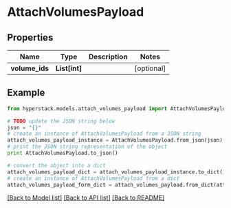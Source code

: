 # AttachVolumesPayload


## Properties

Name | Type | Description | Notes
------------ | ------------- | ------------- | -------------
**volume_ids** | **List[int]** |  | [optional] 

## Example

```python
from hyperstack.models.attach_volumes_payload import AttachVolumesPayload

# TODO update the JSON string below
json = "{}"
# create an instance of AttachVolumesPayload from a JSON string
attach_volumes_payload_instance = AttachVolumesPayload.from_json(json)
# print the JSON string representation of the object
print AttachVolumesPayload.to_json()

# convert the object into a dict
attach_volumes_payload_dict = attach_volumes_payload_instance.to_dict()
# create an instance of AttachVolumesPayload from a dict
attach_volumes_payload_form_dict = attach_volumes_payload.from_dict(attach_volumes_payload_dict)
```
[[Back to Model list]](../README.md#documentation-for-models) [[Back to API list]](../README.md#documentation-for-api-endpoints) [[Back to README]](../README.md)


